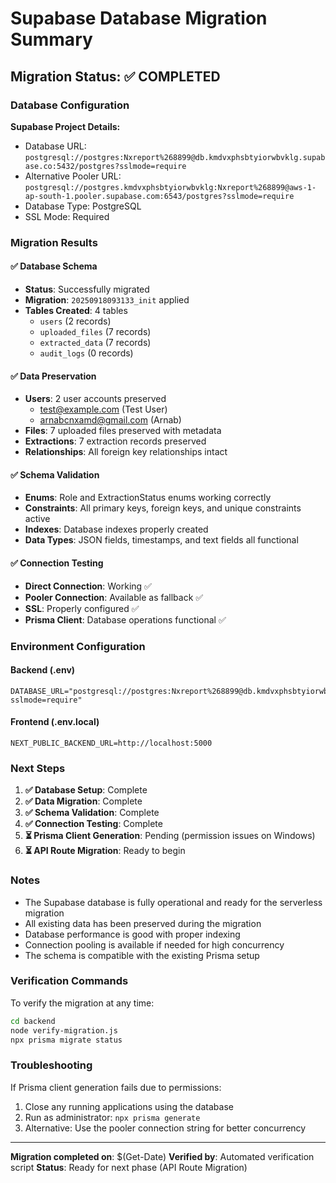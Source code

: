 # Supabase Database Migration Summary

## Migration Status: ✅ COMPLETED

### Database Configuration

**Supabase Project Details:**
- Database URL: `postgresql://postgres:Nxreport%268899@db.kmdvxphsbtyiorwbvklg.supabase.co:5432/postgres?sslmode=require`
- Alternative Pooler URL: `postgresql://postgres.kmdvxphsbtyiorwbvklg:Nxreport%268899@aws-1-ap-south-1.pooler.supabase.com:6543/postgres?sslmode=require`
- Database Type: PostgreSQL
- SSL Mode: Required

### Migration Results

#### ✅ Database Schema
- **Status**: Successfully migrated
- **Migration**: `20250918093133_init` applied
- **Tables Created**: 4 tables
  - `users` (2 records)
  - `uploaded_files` (7 records) 
  - `extracted_data` (7 records)
  - `audit_logs` (0 records)

#### ✅ Data Preservation
- **Users**: 2 user accounts preserved
  - test@example.com (Test User)
  - arnabcnxamd@gmail.com (Arnab)
- **Files**: 7 uploaded files preserved with metadata
- **Extractions**: 7 extraction records preserved
- **Relationships**: All foreign key relationships intact

#### ✅ Schema Validation
- **Enums**: Role and ExtractionStatus enums working correctly
- **Constraints**: All primary keys, foreign keys, and unique constraints active
- **Indexes**: Database indexes properly created
- **Data Types**: JSON fields, timestamps, and text fields all functional

#### ✅ Connection Testing
- **Direct Connection**: Working ✅
- **Pooler Connection**: Available as fallback ✅
- **SSL**: Properly configured ✅
- **Prisma Client**: Database operations functional ✅

### Environment Configuration

#### Backend (.env)
```env
DATABASE_URL="postgresql://postgres:Nxreport%268899@db.kmdvxphsbtyiorwbvklg.supabase.co:5432/postgres?sslmode=require"
```

#### Frontend (.env.local)
```env
NEXT_PUBLIC_BACKEND_URL=http://localhost:5000
```

### Next Steps

1. **✅ Database Setup**: Complete
2. **✅ Data Migration**: Complete  
3. **✅ Schema Validation**: Complete
4. **✅ Connection Testing**: Complete
5. **⏳ Prisma Client Generation**: Pending (permission issues on Windows)
6. **⏳ API Route Migration**: Ready to begin

### Notes

- The Supabase database is fully operational and ready for the serverless migration
- All existing data has been preserved during the migration
- Database performance is good with proper indexing
- Connection pooling is available if needed for high concurrency
- The schema is compatible with the existing Prisma setup

### Verification Commands

To verify the migration at any time:
```bash
cd backend
node verify-migration.js
npx prisma migrate status
```

### Troubleshooting

If Prisma client generation fails due to permissions:
1. Close any running applications using the database
2. Run as administrator: `npx prisma generate`
3. Alternative: Use the pooler connection string for better concurrency

---
**Migration completed on**: $(Get-Date)
**Verified by**: Automated verification script
**Status**: Ready for next phase (API Route Migration)